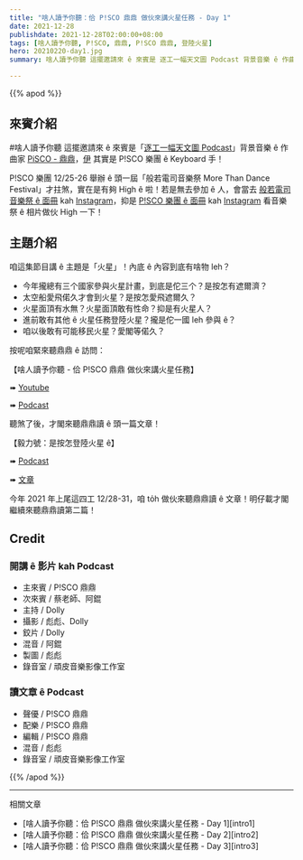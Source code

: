 ```yaml
---
title: "啥人讀予你聽：佮 P!SCO 鼎鼎 做伙來講火星任務 - Day 1"
date: 2021-12-28
publishdate: 2021-12-28T02:00:00+08:00
tags: [啥人讀予你聽, P!SCO, 鼎鼎, P!SCO 鼎鼎, 登陸火星]
hero: 20210220-day1.jpg
summary: 啥人讀予你聽 這擺邀請來 ê 來賓是 逐工一幅天文圖 Podcast 背景音樂 ê 作曲家 PiSCO - 鼎鼎，今年 2021 年上尾這四工 12/28-31，咱 to̍h 做伙來聽鼎鼎讀 ê 文章！

---
```


{{% apod %}}

## 來賓介紹
\#啥人讀予你聽 這擺邀請來 ê 來賓是「[逐工一幅天文圖 Podcast](https://is.gd/pwXwpT)」背景音樂 ê 作曲家 [PiSCO - 鼎鼎](https://www.facebook.com/pisco88)，[伊](https://www.instagram.com/pisco88ding/) 其實是 P!SCO 樂團 ê Keyboard 手！

P!SCO 樂團 12/25-26 舉辦 ê 頭一屆「般若電司音樂祭 More Than Dance Festival」才拄煞，實在是有夠 High ê 啦！若是無去參加 ê 人，會當去 [般若電司音樂祭 ê 面冊](https://www.facebook.com/morethandancefest) kah [Instagram](https://www.instagram.com/morethandancefestival/)，抑是 [P!SCO 樂團 ê 面冊](https://www.facebook.com/piscoband) kah [Instagram](https://www.instagram.com/piscoband/) 看音樂祭 ê 相片做伙 High 一下！

## 主題介紹

咱這集節目講 ê 主題是「火星」！內底 ê 內容到底有啥物 leh？

- 今年攏總有三个國家參與火星計畫，到底是佗三个？是按怎有遮爾濟？
- 太空船愛飛偌久才會到火星？是按怎愛飛遮爾久？
- 火星面頂有水無？火星面頂敢有性命？抑是有火星人？
- 進前敢有其他 ê 火星任務登陸火星？攏是佗一國 leh 參與 ê？
- 咱以後敢有可能移民火星？愛閣等偌久？

按呢咱緊來聽鼎鼎 ê 訪問：

【啥人讀予你聽 - 佮 P!SCO 鼎鼎 做伙來講火星任務】

➠ [Youtube](https://youtu.be/_2EtCB2n73o)

➠ [Podcast](https://is.gd/ZGk9Ih)



聽煞了後，才閣來聽鼎鼎讀 ê 頭一篇文章！

【毅力號：是按怎登陸火星 ê】

➠ [Podcast](https://is.gd/MKussT)

➠ [文章](https://apod.tw/daily/20210220/)

今年 2021 年上尾這四工 12/28-31，咱 to̍h 做伙來聽鼎鼎讀 ê 文章！明仔載才閣繼續來聽鼎鼎讀第二篇！

## Credit
### 開講 ê 影片 kah Podcast
- 主來賓 / P!SCO 鼎鼎
- 次來賓 / 蔡老師、阿錕
- 主持 / Dolly
- 攝影 / 彪彪、Dolly
- 鉸片 / Dolly
- 混音 / 阿錕
- 製圖 / 彪彪
- 錄音室 / 頑皮音樂影像工作室

### 讀文章 ê Podcast
- 聲優 / P!SCO 鼎鼎
- 配樂 / P!SCO 鼎鼎
- 編輯 / P!SCO 鼎鼎
- 混音 / 彪彪
- 錄音室 / 頑皮音樂影像工作室







{{% /apod %}}

---
相關文章

- [啥人讀予你聽：佮 P!SCO 鼎鼎 做伙來講火星任務 - Day 1][intro1]
- [啥人讀予你聽：佮 P!SCO 鼎鼎 做伙來講火星任務 - Day 2][intro2]
- [啥人讀予你聽：佮 P!SCO 鼎鼎 做伙來講火星任務 - Day 3][intro3]
